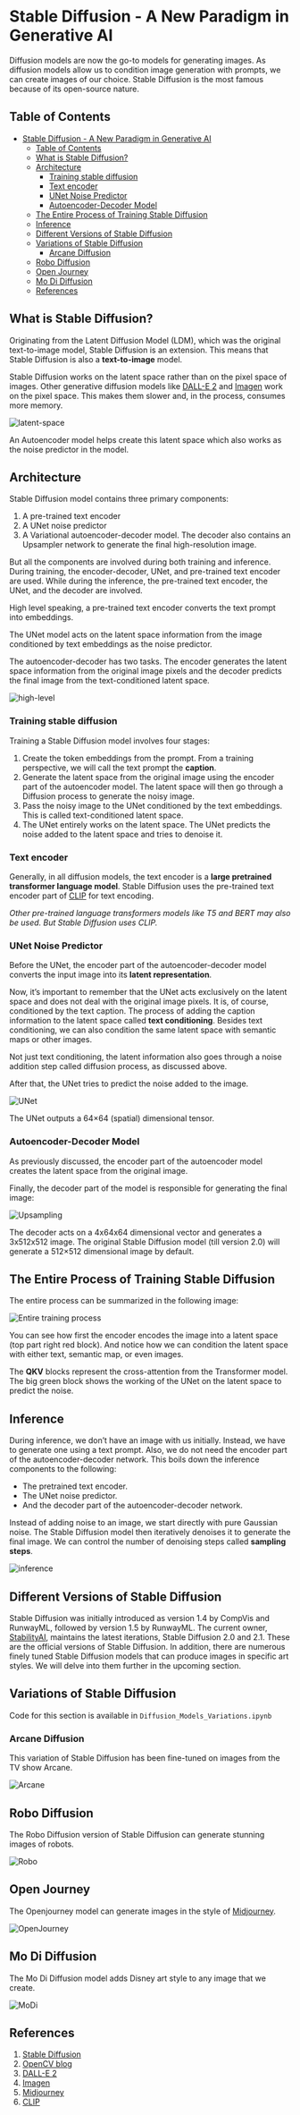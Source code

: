 # Stable Diffusion - A New Paradigm in Generative AI

Diffusion models are now the go-to models for generating images. As diffusion models allow us to condition image generation with prompts, we can create images of our choice. Stable Diffusion is the most famous because of its open-source nature.

## Table of Contents

- [Stable Diffusion - A New Paradigm in Generative AI](#stable-diffusion---a-new-paradigm-in-generative-ai)
  - [Table of Contents](#table-of-contents)
  - [What is Stable Diffusion?](#what-is-stable-diffusion)
  - [Architecture](#architecture)
    - [Training stable diffusion](#training-stable-diffusion)
    - [Text encoder](#text-encoder)
    - [UNet Noise Predictor](#unet-noise-predictor)
    - [Autoencoder-Decoder Model](#autoencoder-decoder-model)
  - [The Entire Process of Training Stable Diffusion](#the-entire-process-of-training-stable-diffusion)
  - [Inference](#inference)
  - [Different Versions of Stable Diffusion](#different-versions-of-stable-diffusion)
  - [Variations of Stable Diffusion](#variations-of-stable-diffusion)
    - [Arcane Diffusion](#arcane-diffusion)
  - [Robo Diffusion](#robo-diffusion)
  - [Open Journey](#open-journey)
  - [Mo Di Diffusion](#mo-di-diffusion)
  - [References](#references)

## What is Stable Diffusion?

Originating from the Latent Diffusion Model (LDM), which was the original text-to-image model, Stable Diffusion is an extension. This means that Stable Diffusion is also a **text-to-image** model.

Stable Diffusion works on the latent space rather than on the pixel space of images. Other generative diffusion models like [DALL-E 2](https://openai.com/product/dall-e-2) and [Imagen](https://imagen.research.google/) work on the pixel space. This makes them slower and, in the process, consumes more memory.

![latent-space](images/image-latent-space.png)

An Autoencoder model helps create this latent space which also works as the noise predictor in the model.

## Architecture

Stable Diffusion model contains three primary components:

1. A pre-trained text encoder
2. A UNet noise predictor
3. A Variational autoencoder-decoder model. The decoder also contains an Upsampler network to generate the final high-resolution image.

But all the components are involved during both training and inference. During training, the encoder-decoder, UNet, and pre-trained text encoder are used. While during the inference, the pre-trained text encoder, the UNet, and the decoder are involved.

High level speaking, a pre-trained text encoder converts the text prompt into embeddings.

The UNet model acts on the latent space information from the image conditioned by text embeddings as the noise predictor.

The autoencoder-decoder has two tasks. The encoder generates the latent space information from the original image pixels and the decoder predicts the final image from the text-conditioned latent space.

![high-level](images/stable-diffusion-high-level-working.png)

### Training stable diffusion

Training a Stable Diffusion model involves four stages:

1. Create the token embeddings from the prompt. From a training perspective, we will call the text prompt the **caption**.
2. Generate the latent space from the original image using the encoder part of the autoencoder model. The latent space will then go through a Diffusion process to generate the noisy image.
3. Pass the noisy image to the UNet conditioned by the text embeddings. This is called text-conditioned latent space.
4. The UNet entirely works on the latent space. The UNet predicts the noise added to the latent space and tries to denoise it.

### Text encoder

Generally, in all diffusion models, the text encoder is a **large pretrained transformer language model**. Stable Diffusion uses the pre-trained text encoder part of [CLIP](https://github.com/openai/CLIP) for text encoding.

*Other pre-trained language transformers models like T5 and BERT may also be used. But Stable Diffusion uses CLIP.*

### UNet Noise Predictor

Before the UNet, the encoder part of the autoencoder-decoder model converts the input image into its **latent representation**.

Now, it’s important to remember that the UNet acts exclusively on the latent space and does not deal with the original image pixels. It is, of course, conditioned by the text caption. The process of adding the caption information to the latent space called **text conditioning**. Besides text conditioning, we can also condition the same latent space with semantic maps or other images.

Not just text conditioning, the latent information also goes through a noise addition step called diffusion process, as discussed above.

After that, the UNet tries to predict the noise added to the image.

![UNet](images/stable-diffusion-unet-noise-prediction.png)

The UNet outputs a 64×64 (spatial) dimensional tensor.

### Autoencoder-Decoder Model

As previously discussed, the encoder part of the autoencoder model creates the latent space from the original image.

Finally, the decoder part of the model is responsible for generating the final image:

![Upsampling](images/stable-diffusion-autoencoder-decoder-upsampling.png)

The decoder acts on a 4x64x64 dimensional vector and generates a 3x512x512 image. The original Stable Diffusion model (till version 2.0) will generate a 512×512 dimensional image by default.

## The Entire Process of Training Stable Diffusion

The entire process can be summarized in the following image:

![Entire training process](images/stable-diffusion-training-process-ldm-paper.png)

You can see how first the encoder encodes the image into a latent space (top part right red block). And notice how we can condition the latent space with either text, semantic map, or even images.

The **QKV** blocks represent the cross-attention from the Transformer model. The big green block shows the working of the UNet on the latent space to predict the noise.

## Inference

During inference, we don’t have an image with us initially. Instead, we have to generate one using a text prompt. Also, we do not need the encoder part of the autoencoder-decoder network. This boils down the inference components to the following:

- The pretrained text encoder.
- The UNet noise predictor.
- And the decoder part of the autoencoder-decoder network.

Instead of adding noise to an image, we start directly with pure Gaussian noise. The Stable Diffusion model then iteratively denoises it to generate the final image. We can control the number of denoising steps called **sampling steps**.

![inference](images/stable-diffusion-inference-expanded-unet-time-step.png)

## Different Versions of Stable Diffusion

Stable Diffusion was initially introduced as version 1.4 by CompVis and RunwayML, followed by version 1.5 by RunwayML. The current owner, [StabilityAI](https://github.com/Stability-AI/stablediffusion), maintains the latest iterations, Stable Diffusion 2.0 and 2.1. These are the official versions of Stable Diffusion. In addition, there are numerous finely tuned Stable Diffusion models that can produce images in specific art styles. We will delve into them further in the upcoming section.

## Variations of Stable Diffusion

Code for this section is available in `Diffusion_Models_Variations.ipynb`

### Arcane Diffusion

This variation of Stable Diffusion has been fine-tuned on images from the TV show Arcane.

![Arcane](images/ArcaneDiffusion_demo.png)

## Robo Diffusion

The Robo Diffusion version of Stable Diffusion can generate stunning images of robots.

![Robo](images/stable-diffusion-robo-diffusion-1-1536x769.png)

## Open Journey

The Openjourney model can generate images in the style of [Midjourney](https://midjourney.com/).

![OpenJourney](images/stable-diffusion-openjourney-1.png)

## Mo Di Diffusion

The Mo Di Diffusion model adds Disney art style to any image that we create.

![MoDi](images/stable-diffusion-mo-di-diffusion.jpg)

## References

1. [Stable Diffusion](https://github.com/Stability-AI/stablediffusion)
2. [OpenCV blog](https://learnopencv.com/stable-diffusion-generative-ai/)
3. [DALL-E 2](https://openai.com/product/dall-e-2)
4. [Imagen](https://imagen.research.google/)
5. [Midjourney](https://midjourney.com/)
6. [CLIP](https://github.com/openai/CLIP)
